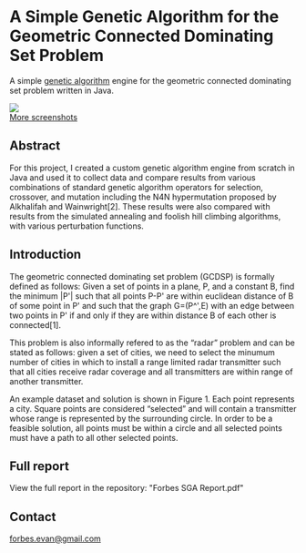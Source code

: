A Simple Genetic Algorithm for the Geometric Connected Dominating Set Problem
=============================

A simple [genetic algorithm](http://en.wikipedia.org/wiki/Genetic_algorithm) engine for the geometric connected dominating set problem written in Java.


![](http://i.imgur.com/XuGpwUE.png)  
[More screenshots](http://imgur.com/a/bunTi)

Abstract
-----------------------------
For this project, I created a custom genetic algorithm engine from scratch in Java and used it to collect data and compare results from various combinations of standard genetic algorithm operators for selection, crossover, and mutation including the N4N hypermutation proposed by Alkhalifah and Wainwright[2]. These results were also compared with results from the simulated annealing and foolish hill climbing algorithms, with various perturbation functions. 

Introduction
-----------------------------
The geometric connected dominating set problem (GCDSP) is formally defined as follows: Given a set of points in a plane, P, and a constant B, find the minimum |P'| such that all points P-P' are within euclidean distance of B of some point in P' and such that the graph G=(P^',E) with an edge between two points in P' if and only if they are within distance B of each other is connected[1]. 

This problem is also informally refered to as the “radar” problem and can be stated as follows: given a set of cities, we need to select the minumum number of cities in which to install a range limited radar transmitter such that all cities receive radar coverage and all transmitters are within range of another transmitter. 

An example dataset and solution is shown in Figure 1. Each point represents a city. Square points are considered “selected” and will contain a transmitter whose range is represented by the surrounding circle. In order to be a feasible solution, all points must be within a circle and all selected points must have a path to all other selected points. 

Full report
-----------------------------
View the full report in the repository: "Forbes SGA Report.pdf"

Contact
-----------------------------
forbes.evan@gmail.com

